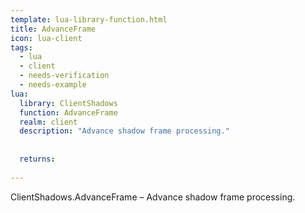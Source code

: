 ```yaml
---
template: lua-library-function.html
title: AdvanceFrame
icon: lua-client
tags:
  - lua
  - client
  - needs-verification
  - needs-example
lua:
  library: ClientShadows
  function: AdvanceFrame
  realm: client
  description: "Advance shadow frame processing."
  
  
  returns:
    
---
```


<div class="lua__search__keywords">
ClientShadows.AdvanceFrame &#x2013; Advance shadow frame processing.
</div>
